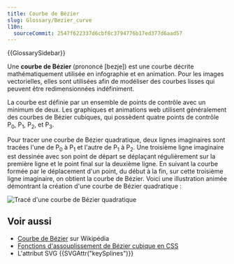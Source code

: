 ```yaml
---
title: Courbe de Bézier
slug: Glossary/Bezier_curve
l10n:
  sourceCommit: 2547f622337d6cbf8c3794776b17ed377d6aad57
---
```


{{GlossarySidebar}}

Une **courbe de Bézier** (prononcé \[bezje]) est une courbe décrite mathématiquement utilisée en infographie et en animation. Pour les images vectorielles, elles sont utilisées afin de modéliser des courbes lisses qui peuvent être redimensionnées indéfiniment.

La courbe est définie par un ensemble de points de contrôle avec un minimum de deux. Les graphiques et animations web utilisent généralement des courbes de Bézier cubiques, qui possèdent quatre points de contrôle P<sub>0</sub>, P<sub>1</sub>, P<sub>2</sub>, et P<sub>3</sub>.

Pour tracer une courbe de Bézier quadratique, deux lignes imaginaires sont tracées l'une de P<sub>0</sub> à P<sub>1</sub> et l'autre de P<sub>1</sub> à P<sub>2</sub>. Une troisième ligne imaginaire est dessinée avec son point de départ se déplaçant régulièrement sur la première ligne et le point final sur la deuxième ligne. En suivant la courbe formée par le déplacement d'un point, du début à la fin, sur cette troisième ligne imaginaire, on obtient la courbe de Bézier. Voici une illustration animée démontrant la création d'une courbe de Bézier quadratique&nbsp;:

![Tracé d'une courbe de Bézier quadratique](bezier_2_big.gif)

## Voir aussi

- [Courbe de Bézier](https://fr.wikipedia.org/wiki/Courbe_de_Bézier) sur Wikipédia
- [Fonctions d'assouplissement de Bézier cubique en CSS](/fr/docs/Web/CSS/easing-function/cubic-bezier)
- L'attribut SVG {{SVGAttr("keySplines")}}
